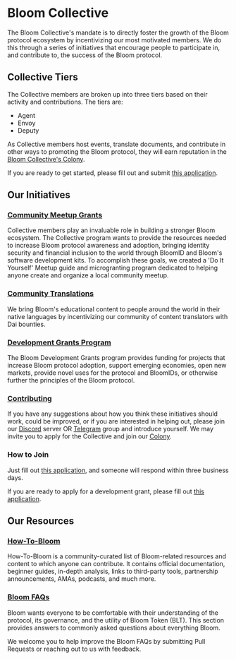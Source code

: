 # Bloom Collective

The Bloom Collective's mandate is to directly foster the growth of the Bloom protocol ecosystem by incentivizing our most motivated members. We do this through a series of initiatives that encourage people to participate in, and contribute to, the success of the Bloom protocol.

## Collective Tiers

The Collective members are broken up into three tiers based on their activity and contributions. The tiers are:

- Agent
- Envoy
- Deputy

As Collective members host events, translate documents, and contribute in other ways to promoting the Bloom protocol, they will earn reputation in the [Bloom Collective's Colony](https://colony.io/colony/bloomcollective).

If you are ready to get started, please fill out and submit [this application](https://docs.google.com/forms/d/e/1FAIpQLSfo2_D9-COtLNQXOmgQqErHLKR6RSsDS30WuA7c4BHg_dGH4Q/viewform).

## Our Initiatives

### [Community Meetup Grants](meetups/README.md)

Collective members play an invaluable role in building a stronger Bloom ecosystem. The Collective program wants to provide the resources needed to increase Bloom protocol awareness and adoption, bringing identity security and financial inclusion to the world through BloomID and Bloom's software development kits. To accomplish these goals, we created a 'Do It Yourself' Meetup guide and microgranting program dedicated to helping anyone create and organize a local community meetup.

### [Community Translations](translations/README.md)

We bring Bloom's educational content to people around the world in their native languages by incentivizing our community of content translators with Dai bounties.

### [Development Grants Program](grants/README.md)

The Bloom Development Grants program provides funding for projects that increase Bloom protocol adoption, support emerging economies, open new markets, provide novel uses for the protocol and BloomIDs, or otherwise further the principles of the Bloom protocol.

### [Contributing](contributing/README.md)

If you have any suggestions about how you think these initiatives should work, could be improved, or if you are interested in helping out, please join our [Discord](https://discord.gg/Dgk2shG) server OR [Telegram](https://t.me/bloomprotocol) group and introduce yourself. We may invite you to apply for the Collective and join our [Colony](https://colony.io/colony/bloomcollective).

### How to Join

Just fill out [this application](https://docs.google.com/forms/d/e/1FAIpQLSfo2_D9-COtLNQXOmgQqErHLKR6RSsDS30WuA7c4BHg_dGH4Q/viewform), and someone will respond within three business days.

If you are ready to apply for a development grant, please fill out [this application](https://forms.gle/ZjZcWZJ9SmjfLYEv9).

## Our Resources

### [How-To-Bloom](how-to-bloom/README.md)

How-To-Bloom is a community-curated list of Bloom-related resources and content to which anyone can contribute. It contains official documentation, beginner guides, in-depth analysis, links to third-party tools, partnership announcements, AMAs, podcasts, and much more.

### [Bloom FAQs](faqs/README.md)

Bloom wants everyone to be comfortable with their understanding of the protocol, its governance, and the utility of Bloom Token (BLT). This section provides answers to commonly asked questions about everything Bloom.

We welcome you to help improve the Bloom FAQs by submitting Pull Requests or reaching out to us with feedback.
